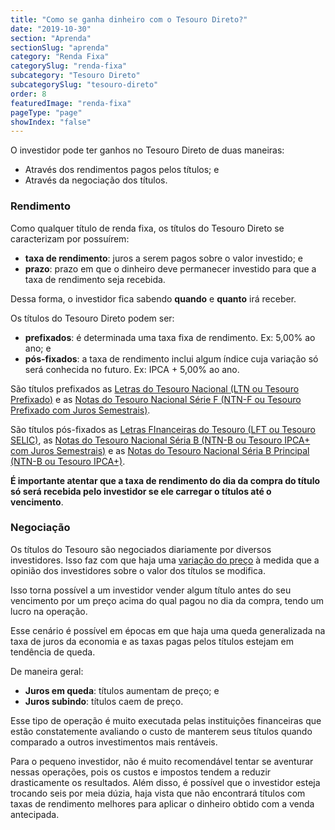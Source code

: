```yaml
---
title: "Como se ganha dinheiro com o Tesouro Direto?"
date: "2019-10-30"
section: "Aprenda"
sectionSlug: "aprenda"
category: "Renda Fixa"
categorySlug: "renda-fixa"
subcategory: "Tesouro Direto"
subcategorySlug: "tesouro-direto"
order: 8
featuredImage: "renda-fixa"
pageType: "page"
showIndex: "false"
---
```


O investidor pode ter ganhos no Tesouro Direto de duas maneiras:

- Através dos rendimentos pagos pelos títulos; e
- Através da negociação dos títulos.

### Rendimento

Como qualquer título de renda fixa, os títulos do Tesouro Direto se caracterizam por possuírem:

- **taxa de rendimento**: juros a serem pagos sobre o valor investido; e
- **prazo**: prazo em que o dinheiro deve permanecer investido para que a taxa de rendimento seja recebida.

Dessa forma, o investidor fica sabendo **quando** e **quanto** irá receber.

Os títulos do Tesouro Direto podem ser:

- **prefixados**: é determinada uma taxa fixa de rendimento. Ex: 5,00% ao ano; e
- **pós-fixados**: a taxa de rendimento inclui algum índice cuja variação só será conhecida no futuro. Ex: IPCA + 5,00% ao ano.

São títulos prefixados as [Letras do Tesouro Nacional (LTN ou Tesouro Prefixado)](./tesouro-prefixado) e as [Notas do Tesouro Nacional Série F (NTN-F ou Tesouro Prefixado com Juros Semestrais)](./tesouro-prefixado-com-juros-semestrais).

São títulos pós-fixados as [Letras FInanceiras do Tesouro (LFT ou Tesouro SELIC)](./tesouro-selic), as [Notas do Tesouro Nacional Séria B (NTN-B ou Tesouro IPCA+ com Juros Semestrais)](./tesouro-ipca-com-juros-semestrais) e as [Notas do Tesouro Nacional Séria B Principal (NTN-B ou Tesouro IPCA+)](./tesouro-ipca).

**É importante atentar que a taxa de rendimento do dia da compra do título só será recebida pelo investidor se ele carregar o títulos até o vencimento**.

### Negociação

Os títulos do Tesouro são negociados diariamente por diversos investidores. Isso faz com que haja uma [variação do preço](/aprenda/renda-fixa/generalidades/preco-de-ativo-de-renda-fixa) à medida que a opinião dos investidores sobre o valor dos títulos se modifica.

Isso torna possível a um investidor vender algum título antes do seu vencimento por um preço acima do qual pagou no dia da compra, tendo um lucro na operação.

Esse cenário é possível em épocas em que haja uma queda generalizada na taxa de juros da economia e as taxas pagas pelos títulos estejam em tendência de queda.

De maneira geral:

- **Juros em queda**: títulos aumentam de preço; e
- **Juros subindo**: títulos caem de preço.

Esse tipo de operação é muito executada pelas instituições financeiras que estão constatemente avaliando o custo de manterem seus títulos quando comparado a outros investimentos mais rentáveis.

Para o pequeno investidor, não é muito recomendável tentar se aventurar nessas operações, pois os custos e impostos tendem a reduzir drasticamente os resultados. Além disso, é possível que o investidor esteja trocando seis por meia dúzia, haja vista que não encontrará títulos com taxas de rendimento melhores para aplicar o dinheiro obtido com a venda antecipada.
